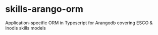 # skills-arango-orm
Application-specific ORM in Typescript for Arangodb covering ESCO &amp; Inodis skills models
